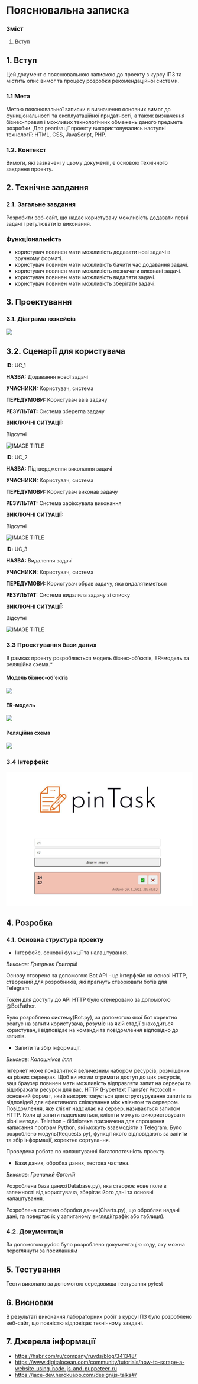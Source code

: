 # Пояснювальна записка

### Зміст
1. [Вступ](https://github.com/sholotiuk/pinTask/blob/master/docs/README.md#1-%D0%B2%D1%81%D1%82%D1%83%D0%BF)

## 1. Вступ
Цей документ є пояснювальною запискою до проекту з курсу ІПЗ та містить опис вимог та процесу розробки рекомендаційної системи.

### 1.1 Мета 
Метою пояснювальної записки є визначення основних вимог до функціональності та експлуатаційної придатності, а також визначення бізнес-правил і можливих технологічних обмежень даного предмета розробки. Для реалізації проекту використовувались наступні технології: HTML, CSS, JavaScript, PHP.

### 1.2. Контекст
Вимоги, які зазначені у цьому документі, є основою технічного завдання проекту.

## 2. Технічне завдання
### 2.1. Загальне завдання
Розробити веб-сайт, що надає користувачу можливість додавати певні задачі і регулювати їх виконання.

### Функціональність
- користувач повинен мати можливість додавати нові задачі в зручному форматі.
- користувач повинен мати можливість бачити час додавання задачі.
- користувач повинен мати можливість позначати виконані задачі.
- користувач повинен мати можливість видаляти задачі.
- користувач повинен мати можливість зберігати задачі.

## 3. Проектування
### 3.1. Діаграма юзкейсів
![](http://www.plantuml.com/plantuml/proxy?cache=no&src=https://raw.githubusercontent.com/sholotyuk/pinTask/master/src/uml/UC_user.puml)
## 3.2. Сценарії для користувача
**ID:** UC_1

**НАЗВА:** Додавання нової задачі

**УЧАСНИКИ:** Користувач, система

**ПЕРЕДУМОВИ:** Користувач ввів задачу 

**РЕЗУЛЬТАТ:** Система зберегла задачу

**ВИКЛЮЧНІ СИТУАЦІЇ:**

Відсутні

![IMAGE TITLE](http://www.plantuml.com/plantuml/proxy?cache=no&src=https://raw.githubusercontent.com/sholotyuk/pinTask/master/src/uml/UC_11.puml)

**ID:** UC_2

**НАЗВА:** Підтвердження виконання задачі

**УЧАСНИКИ:** Користувач, система

**ПЕРЕДУМОВИ:** Користувач виконав задачу

**РЕЗУЛЬТАТ:** Система зафіксувала виконання

**ВИКЛЮЧНІ СИТУАЦІЇ:**

Відсутні

![IMAGE TITLE](http://www.plantuml.com/plantuml/proxy?cache=no&src=https://raw.githubusercontent.com/sholotyuk/pinTask/master/src/uml/UC_22.puml)

**ID:** UC_3

**НАЗВА:** Видалення задачі

**УЧАСНИКИ:** Користувач, система

**ПЕРЕДУМОВИ:** Користувач обрав задачу, яка видалятиметься

**РЕЗУЛЬТАТ:** Система видалила задачу зі списку

**ВИКЛЮЧНІ СИТУАЦІЇ:**

Відсутні

![IMAGE TITLE](http://www.plantuml.com/plantuml/proxy?cache=no&src=https://raw.githubusercontent.com/sholotyuk/pinTask/master/src/uml/UC_33.puml)

### 3.3 Проєктування бази даних

В рамках проекту розробляється модель бізнес-об'єктів, ER-модель та реляційна схема.*

#### Модель бізнес-об'єктів
![](http://www.plantuml.com/plantuml/proxy?cache=no&src=https://raw.githubusercontent.com/sholotyuk/pinTask/master/src/uml/BEM)

#### ER-модель
![](http://www.plantuml.com/plantuml/proxy?cache=no&src=https://raw.githubusercontent.com/sholotyuk/pinTask/master/src/uml/ERM)

#### Реляційна схема
![](https://github.com/sholotyuk/PROJECT-4/blob/master/docs/images/Rel%20scheme.png)

### 3.4 Інтерфейс

![Preview](https://github.com/sholotiuk/pinTask/blob/master/docs/images/interface.jpg)

## 4. Розробка

### 4.1. Основна структура проекту
- Інтерфейс, основні функції та налаштування.

*Виконав: Грициняк Григорій*

Основу створено за допомогою Bot API - це інтерфейс на основі HTTP, створений для розробників, які прагнуть створювати ботів для Telegram.

Токен для доступу до API HTTP було сгенеровано за допомогою @BotFather.

Було розроблено систему(Bot.py), за допомогою якої бот коректно реагує на запити користувача, розуміє на якій стадії знаходиться користувач, і відповідає на команди та повідомлення відповідно до запитів.

- Запити та збір інформації.

*Виконав: Калашніков Ілля*

Інтернет може похвалитися величезним набором ресурсів, розміщених на різних серверах. Щоб ви могли отримати доступ до цих ресурсів, ваш браузер повинен мати можливість відправляти запит на сервери та відображати ресурси для вас. HTTP (Hypertext Transfer Protocol) - основний формат, який використовується для структурування запитів та відповідей для ефективного спілкування між клієнтом та сервером. Повідомлення, яке клієнт надсилає на сервер, називається запитом HTTP. Коли ці запити надсилаються, клієнти можуть використовувати різні методи. Telethon - бібліотека призначена для спрощення написання програм Python, які можуть взаємодіяти з Telegram. Було розроблено модуль(Requests.py), функції якого відповідають за запити та збір інформації, коректне сортування.

Проведена робота по налаштуванні багатопоточність проекту.

- Бази даних, обробка даних, тестова частина.

*Виконав: Гречаний Євгеній*

Розроблена база даних(Database.py), яка створює нове поле в залежності від користувача, зберігає його дані та основні налаштування.

Розроблена система обробки даних(Charts.py), що обробляє надані дані, та повертає їх у запитаному вигляді(графік або таблиця).

### 4.2. Документація
За допомогою pydoc було розроблено документацію коду, яку можна переглянути за посиланням

## 5. Тестування
Тести виконано за допомогою середовища тестування pytest

## 6. Висновки
В результаті виконання лабораторних робіт з курсу ІПЗ було розроблено веб-сайт, що повністю відповідає технічному завдані.

## 7. Джерела інформації
- https://habr.com/ru/company/ruvds/blog/341348/
- https://www.digitalocean.com/community/tutorials/how-to-scrape-a-website-using-node-js-and-puppeteer-ru
- https://jace-dev.herokuapp.com/design/js-talks#/
